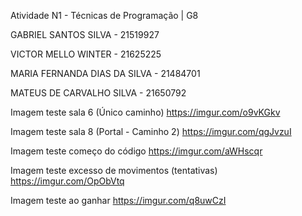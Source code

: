 Atividade N1 - Técnicas de Programação | G8


GABRIEL SANTOS SILVA - 21519927

VICTOR MELLO WINTER - 21625225

MARIA FERNANDA DIAS DA SILVA - 21484701

MATEUS DE CARVALHO SILVA - 21650792


Imagem teste sala 6 (Único caminho)
https://imgur.com/o9vKGkv

Imagem teste sala 8 (Portal - Caminho 2)
https://imgur.com/qgJvzuI

Imagem teste começo do código
https://imgur.com/aWHscqr

Imagem teste excesso de movimentos (tentativas)
https://imgur.com/OpObVtq

Imagem teste ao ganhar
https://imgur.com/q8uwCzI
